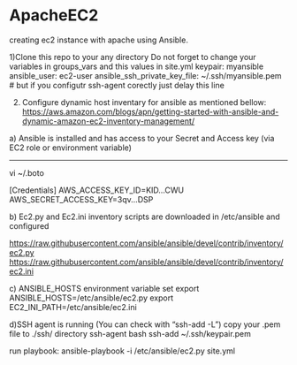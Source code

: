 # ApacheEC2
creating ec2 instance with apache using Ansible.

1)Clone this repo to your any directory 
Do not forget to  change your variables in groups_vars and this values in site.yml
keypair: myansible 
ansible_user: ec2-user
ansible_ssh_private_key_file: ~/.ssh/myansible.pem  # but if you configutr ssh-agent corectly just delay this line 
      

2) Configure dynamic host inventary for ansible as mentioned bellow: 
https://aws.amazon.com/blogs/apn/getting-started-with-ansible-and-dynamic-amazon-ec2-inventory-management/

 a) Ansible is installed and has access to your Secret and Access key (via EC2 role or environment variable)
*****

vi ~/.boto

  [Credentials]
AWS_ACCESS_KEY_ID=KID...CWU
AWS_SECRET_ACCESS_KEY=3qv...DSP


 b) Ec2.py and Ec2.ini inventory scripts are downloaded in /etc/ansible and configured
 
https://raw.githubusercontent.com/ansible/ansible/devel/contrib/inventory/ec2.py
https://raw.githubusercontent.com/ansible/ansible/devel/contrib/inventory/ec2.ini
 
 
 c) ANSIBLE_HOSTS environment variable set
 export ANSIBLE_HOSTS=/etc/ansible/ec2.py
 export EC2_INI_PATH=/etc/ansible/ec2.ini
 
 
d)SSH agent is running (You can check with “ssh-add -L”)
   copy your .pem  file to ./ssh/ directory 
   ssh-agent bash 
   ssh-add ~/.ssh/keypair.pem 
   
  run playbook:
 ansible-playbook -i /etc/ansible/ec2.py site.yml 

